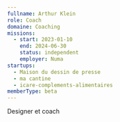 ```yaml
---
fullname: Arthur Klein
role: Coach
domaine: Coaching
missions:
  - start: 2023-01-10
    end: 2024-06-30
    status: independent
    employer: Numa
startups:
  - Maison du dessin de presse
  - ma cantine
  - icare-complements-alimentaires
memberType: beta
---
```


Designer et coach
